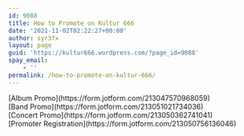```yaml
---
id: 9088
title: How to Promote on Kultur 666
date: '2021-11-02T02:22:27+00:00'
author: syr3fx
layout: page
guid: 'https://kultur666.wordpress.com/?page_id=9088'
spay_email:
    - ''
permalink: /how-to-promote-on-kultur-666/
---
```


<div class="is-layout-flex wp-block-buttons is-content-justification-center"><div class="wp-block-button">[Album Promo](https://form.jotform.com/213047570968059)</div><div class="wp-block-button">[Band Promo](https://form.jotform.com/213051021734036)</div><div class="wp-block-button">[Concert Promo](https://form.jotform.com/213050362741041)</div></div><div class="is-layout-flex wp-block-buttons is-content-justification-center"><div class="wp-block-button">[Promoter Registration](https://form.jotform.com/213050756136046)</div></div>